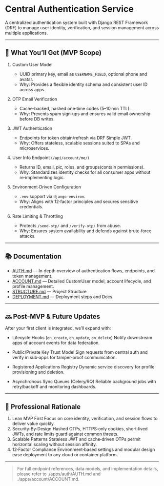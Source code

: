 # Central Authentication Service

A centralized authentication system built with Django REST Framework (DRF) to manage user identity, verification, and session management across multiple applications.

---
## 🚀 What You’ll Get (MVP Scope)

1. Custom User Model
   * UUID primary key, email as `USERNAME_FIELD`, optional phone and avatar.
   * Why: Provides a flexible identity schema and consistent user ID across apps.

2. OTP Email Verification
   * Cache‑backed, hashed one‑time codes (5–10 min TTL).
   * Why: Prevents spam sign‑ups and ensures valid email ownership before DB writes.

3. JWT Authentication
   * Endpoints for token obtain/refresh via DRF Simple JWT.
   * Why: Offers stateless, scalable sessions suited to SPAs and microservices.

4. User Info Endpoint (`/api/account/me/`)
   * Returns ID, email, pic, roles, and groups(contain permissions).
   * Why: Standardizes identity checks for all consumer apps without re‑implementing logic.

5. Environment‑Driven Configuration
   * `.env` support via `django-environ`.
   * Why: Aligns with 12‑factor principles and secures sensitive credentials.

6. Rate Limiting & Throttling
   * Protects `/send-otp/` and `/verify-otp/` from abuse.
   * Why: Ensures system availability and defends against brute‑force attacks.

---

## 📚 Documentation

* [AUTH.md](./apps/auth/AUTH.md) — In‑depth overview of authentication flows, endpoints, and token management.
* [ACCOUNT.md](./apps/account/ACCOUNT.md) — Detailed CustomUser model, account lifecycle, and profile management.
* [STRUCTURE.md](./docs/STRUCTURE.md) — Project Structure
* [DEPLOYMENT.md](./docs/DEPLOYMENT.md) — Deployment steps and Docs

---

## 🔜 Post‑MVP & Future Updates

After your first client is integrated, we’ll expand with:

* Lifecycle Hooks (`on_create`, `on_update`, `on_delete`)
  Notify downstream apps of account events for data federation.

* Public/Private Key Trust Model
  Sign requests from central auth and verify in sub‑apps for tamper‑proof communication.

* Registered Applications Registry
  Dynamic service discovery for profile provisioning and deletion.

* Asynchronous Sync Queues (Celery/RQ)
  Reliable background jobs with retry/backoff and monitoring dashboards.

---

## 🎯 Professional Rationale

1. Lean MVP First
   Focus on core identity, verification, and session flows to deliver value quickly.
2. Security‑By‑Design
   Hashed OTPs, HTTPS‑only cookies, short‑lived JWTs, and rate limits guard against common threats.
3. Scalable Patterns
   Stateless JWT and cache‑driven OTPs permit horizontal scaling without session affinity.
4. 12‑Factor Compliance
   Environment‑based settings and modular design ease deployment to any cloud or container platform.

---

> For full endpoint references, data models, and implementation details, please refer to ./apps/auth/AUTH.md and ./apps/account/ACCOUNT.md.
